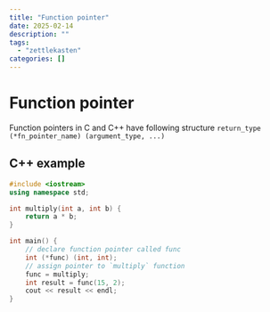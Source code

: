 ```yaml
---
title: "Function pointer"
date: 2025-02-14
description: ""
tags: 
  - "zettlekasten"
categories: []
---
```


# Function pointer
Function pointers in C and C++ have following structure 
`return_type (*fn_pointer_name) (argument_type, ...)`

## C++ example
```c++
#include <iostream>
using namespace std;

int multiply(int a, int b) {
	return a * b;
}

int main() {
	// declare function pointer called func 
	int (*func) (int, int);
	// assign pointer to `multiply` function 
	func = multiply;
	int result = func(15, 2);
	cout << result << endl;	
}
```